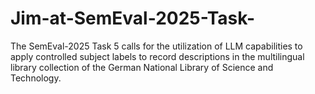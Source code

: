 # Jim-at-SemEval-2025-Task-
The SemEval-2025 Task 5 calls for the utilization of LLM capabilities to apply controlled subject labels to record descriptions in the multilingual library collection of the German National Library of Science and Technology. 
